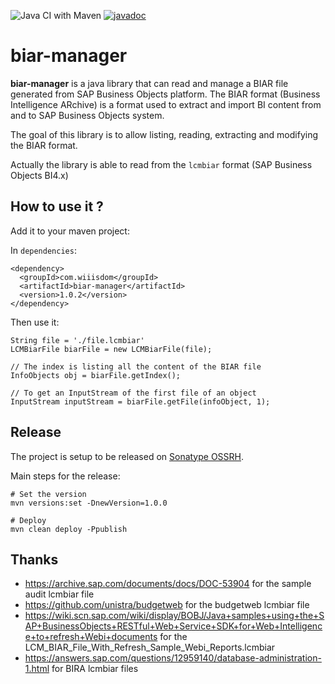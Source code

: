 ![Java CI with Maven](https://github.com/wiiisdom/biar-manager/workflows/Java%20CI%20with%20Maven/badge.svg) [![javadoc](https://javadoc.io/badge2/com.wiiisdom/biar-manager/javadoc.svg)](https://javadoc.io/doc/com.wiiisdom/biar-manager)

# biar-manager

**biar-manager** is a java library that can read and manage a BIAR file generated
from SAP Business Objects platform. The BIAR format (Business Intelligence ARchive)
is a format used to extract and import BI content from and to SAP Business Objects
system.

The goal of this library is to allow listing, reading, extracting and modifying the
BIAR format.

Actually the library is able to read from the `lcmbiar` format (SAP Business Objects BI4.x)

## How to use it ?

Add it to your maven project:

In `dependencies`:

```
<dependency>
  <groupId>com.wiiisdom</groupId>
  <artifactId>biar-manager</artifactId>
  <version>1.0.2</version>
</dependency>
```

Then use it:

```
String file = './file.lcmbiar'
LCMBiarFile biarFile = new LCMBiarFile(file);

// The index is listing all the content of the BIAR file
InfoObjects obj = biarFile.getIndex();

// To get an InputStream of the first file of an object
InputStream inputStream = biarFile.getFile(infoObject, 1);
```

## Release

The project is setup to be released on [Sonatype OSSRH](https://oss.sonatype.org).

Main steps for the release:

```
# Set the version
mvn versions:set -DnewVersion=1.0.0

# Deploy
mvn clean deploy -Ppublish
```

## Thanks

- https://archive.sap.com/documents/docs/DOC-53904 for the sample audit lcmbiar file
- https://github.com/unistra/budgetweb for the budgetweb lcmbiar file
- https://wiki.scn.sap.com/wiki/display/BOBJ/Java+samples+using+the+SAP+BusinessObjects+RESTful+Web+Service+SDK+for+Web+Intelligence+to+refresh+Webi+documents for the LCM_BIAR_File_With_Refresh_Sample_Webi_Reports.lcmbiar
- https://answers.sap.com/questions/12959140/database-administration-1.html for BIRA lcmbiar files
